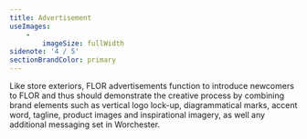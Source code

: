 ```yaml
---
title: Advertisement
useImages:
    -
        imageSize: fullWidth
sidenote: '4 / 5'
sectionBrandColor: primary
---
```


Like store exteriors, FLOR advertisements function to introduce newcomers to FLOR and thus should demonstrate the creative process by combining brand elements such as vertical logo lock-up, diagrammatical marks, accent word, tagline, product images and inspirational imagery, as well any additional messaging set in Worchester.